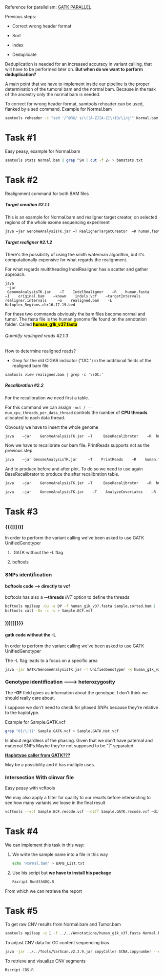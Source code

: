 Reference for parallelism:  [GATK PARALLEL](https://gatkforums.broadinstitute.org/gatk/discussion/1975/how-can-i-use-parallelism-to-make-gatk-tools-run-faster)

Previous steps:

- Correct wrong header format

- Sort

- Index

- Deduplicate

Deduplication is needed for an increased accuracy in variant calling, that will have to be performed later on. **But when do we want to perform deduplication?**



A main point that we have to implement inside our pipeline is the proper determination of the tumoral bam and the normal bam. Because in the task of the ancestry only the normal bam is needed.


To correct for wrong header format, samtools reheader can be used, flanked by a sed command. Example for Normal.bam

```bash
samtools reheader -c "sed '/^@RG/ s/\([A-Z][A-Z]\)ID/\1/g'" Normal.bam > Normal.RGcorrected.bam
```


# Task #1

Easy peasy, example for Normal.bam

```bash
samtools stats Normal.bam | grep ^SN | cut -f 2- > bamstats.txt
```

# Task #2

Realignment command for both BAM files

##### Target creation  #2.1.1

This is an example for Normal.bam and realigner target creator, on selected regions of the whole exome sequencing experiment

```bash
java –jar GenomeAnalysisTK.jar –T RealignerTargetCreator  –R human.fasta –I    Normal.bam    –known    indels.vcf –o realigner.intervals -L Haloplex_Regions.chr16.17.19.bed     
```

##### Target realigner #2.1.2

There's the possibility of using the smith waterman algorithm, but it's computationally expensive for what regards the realignment.

For what regards multitheading IndelRealigner has a scatter and gather approach.

```{bash}
java    
 –jar    
 GenomeAnalysisTK.jar    –T    IndelRealigner    –R    human.fasta    –I    original.bam    –known    indels.vcf    –targetIntervals    realigner.intervals     –o    realigned.bam    -L Haloplex_Regions.chr16.17.19.bed
```

For these two commands obviously the bam files become normal and tumor. The fasta file is the human genome file found on the annotation folder. Called **<mark>human_g1k_v37.fasta</mark>**

###### Quantify realinged reads #2.1.3

How to determine realigned reads?

- Grep for the old CIGAR indicator ("OC:") in the additional fields of the realigned bam file

```{bash}
samtools view realigned.bam | grep -c '\sOC:'
```

##### Recalibration #2.2

For the recalibration we need first a table.

For this command we can assign `-nct / --num_cpu_threads_per_data_thread`  controls the number of **CPU threads** allocated to each data thread.

Obvously we have to insert the whole genome

```bash
java    –jar    GenomeAnalysisTK.jar  –T     BaseRecalibrator    –R  human.fasta     –I  realigned.bam  –knownSites     dbsnp137.vcf       –knownSites gold.standard.indels.vcf –o    recal.table -L Haloplex_Regions.chr16.17.19.bed   
```

Now we have to recalibrate our bam file. PrintReads supports nct as the previous step.

```bash
java    –jar GenomeAnalysisTK.jar     –T    PrintReads    –R    human.fasta    –I     realigned.bam    –BQSR    recal.table    –o    recal.bam  -L Haloplex_Regions.chr16.17.19.bed
```

And to produce before and after plot. To do so we need to use again BaseRecalibrator to produce the after recalibration table.

```bash
java    –jar    GenomeAnalysisTK.jar  –T     BaseRecalibrator    –R  human.fasta     –I  realigned.bam  –knownSites     dbsnp137.vcf       –knownSites gold.standard.indels.vcf  -BQSR recal.table  –o    after_recal.table -L Haloplex_Regions.chr16.17.19.bed   
```

```bash
java    –jar    GenomeAnalysisTK.jar    –T    AnalyzeCovariates    –R    human.fasta    –before    recal.table    –after    after_recal.table    –plots    recal_plots.pdf    
```

# Task #3

### {{{[[[(((

In order to perform the variant calling we've been asked to use GATK UnifiedGenotyper

1.  GATK without the -L flag

2.  bcftools

### SNPs identification

#### bcftools code -->  directly to vcf

bcftools has also a **--threads** *INT*  option to define the threads

```bash
bcftools mpileup -Ou -a DP -f human_g1k_v37.fasta Sample.sorted.bam |
bcftools call -Ov -c -v > Sample.BCF.vcf
```
### )))]]]}}}
#### gatk code without the -L

In order to perform the variant calling we've been asked to use GATK UnifiedGenotyper

The -L flag leads to a focus on a specific area

```bash
java -jar GATK/GenomeAnalysisTK.jar -T UnifiedGenotyper -R human_g1k_v37.fasta -I Sample.sorted.bam -o Sample.GATK.vcf -L Haloplex_Regions.chr16.17.19.bed
```

### Genotype identification ---> heterozygosity

The **-GF** field gives us information about the genotype. I don't think we should really care about.

I suppose we don't need to check for phased SNPs because they're relative to the haplotype.

Example for Sample.GATK.vcf

```bash
grep "0[/\|]1" Sample.GATK.vcf > Sample.GATK.Het.vcf
```

Is about regardless of the phasing. Given that we don't have paternal and maternal SNPs Maybe they're not supposed to be "|" separated.

<u>**Haplotype caller from GATK???**</u>

May be a possibility and it has multiple uses.



### Intersection With clinvar file

Easy peasy with vcftools

We may also apply a filter for quality to our results before intersecting to see how many variants we loose in the final result

```bash
vcftools --vcf Sample.BCF.recode.vcf --diff Sample.GATK.recode.vcf –diff-site
```

# Task #4

We can implement this task in this way:

1. We write the sample name into a file in this way 
   
   ```bash
   echo 'Normal.bam' > BAMs_List.txt
   ```

2. Use his script but **we have to install his package**
   
   ```bash
   Rscript RunEthSEQ.R
   ```

From which we can retrieve the report

# Task #5
To get raw CNV results from Normal.bam and Tumor.bam
```bash
samtools mpileup -q 1 -f ../../Annotations/human_g1k_v37.fasta Normal.bam Tumor.bam | java -jar ../../Tools/VarScan.v2.3.9.jar copynumber --output-file SCNA --mpileup 1
```

To adjust CNV data for GC content sequencing bias
```bash
java -jar ../../Tools/VarScan.v2.3.9.jar copyCaller SCNA.copynumber --output-file SCNA.copynumber.called
```

To retrieve and visualize CNV segments
```bash
Rscript CBS.R
```
